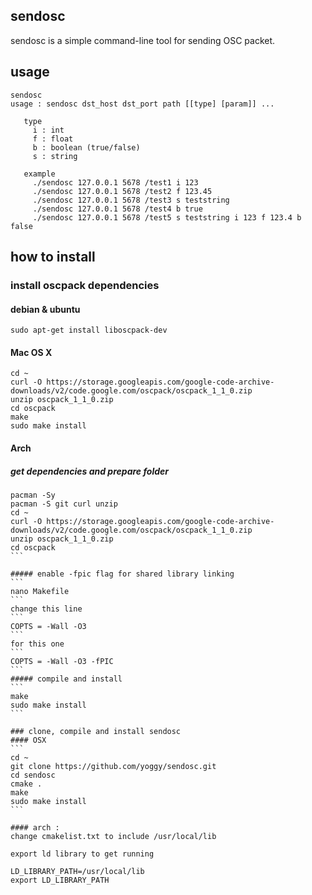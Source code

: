 ## sendosc
sendosc is a simple command-line tool for sending OSC packet.

## usage
```
sendosc
usage : sendosc dst_host dst_port path [[type] [param]] ...
 
   type
     i : int
     f : float
     b : boolean (true/false)
     s : string
 
   example
     ./sendosc 127.0.0.1 5678 /test1 i 123
     ./sendosc 127.0.0.1 5678 /test2 f 123.45
     ./sendosc 127.0.0.1 5678 /test3 s teststring
     ./sendosc 127.0.0.1 5678 /test4 b true
     ./sendosc 127.0.0.1 5678 /test5 s teststring i 123 f 123.4 b false
```

## how to install
### install oscpack dependencies
#### debian & ubuntu
```
sudo apt-get install liboscpack-dev
```
#### Mac OS X 
```
cd ~
curl -O https://storage.googleapis.com/google-code-archive-downloads/v2/code.google.com/oscpack/oscpack_1_1_0.zip
unzip oscpack_1_1_0.zip
cd oscpack
make
sudo make install
```

#### Arch
##### get dependencies and prepare folder
````
pacman -Sy
pacman -S git curl unzip
cd ~
curl -O https://storage.googleapis.com/google-code-archive-downloads/v2/code.google.com/oscpack/oscpack_1_1_0.zip
unzip oscpack_1_1_0.zip
cd oscpack
```

##### enable -fpic flag for shared library linking
```
nano Makefile 
```
change this line
```
COPTS = -Wall -O3
```
for this one
```
COPTS = -Wall -O3 -fPIC
```
##### compile and install 
```
make
sudo make install
```

### clone, compile and install sendosc 
#### OSX
```
cd ~
git clone https://github.com/yoggy/sendosc.git
cd sendosc
cmake .
make
sudo make install  
```

#### arch : 
change cmakelist.txt to include /usr/local/lib

export ld library to get running 

LD_LIBRARY_PATH=/usr/local/lib
export LD_LIBRARY_PATH
